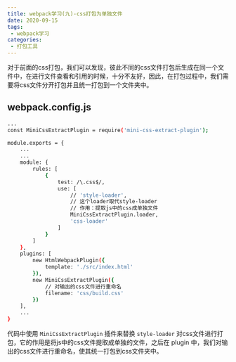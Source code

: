 ```yaml
---
title: webpack学习(九)-css打包为单独文件
date: 2020-09-15
tags:
 - webpack学习 
categories: 
 - 打包工具
---
```


对于前面的css打包，我们可以发现，彼此不同的css文件打包后生成在同一个文件中，在进行文件查看和引用的时候，十分不友好，因此，在打包过程中，我们需要将css文件分开打包并且统一打包到一个文件夹中。

## webpack.config.js

```bash
...
const MiniCssExtractPlugin = require('mini-css-extract-plugin');

module.exports = {
    ...
    ...
    module: {
        rules: [
            {
                test: /\.css$/,
                use: [
                    // 'style-loader',
                    // 这个loader取代style-loader
                    // 作用：提取js中的css成单独文件
                    MiniCssExtractPlugin.loader,
                    'css-loader'
                ]
            }
        ]
    },
    plugins: [
        new HtmlWebpackPlugin({
            template: './src/index.html'
        }),
        new MiniCssExtractPlugin({
            // 对输出的css文件进行重命名
            filename: 'css/build.css'
        })
    ],
    ...
}
```

代码中使用 `MiniCssExtractPlugin` 插件来替换 `style-loader` 对css文件进行打包，它的作用是将js中的css文件提取成单独的文件，之后在 plugin 中，我们对输出的css文件进行重命名，使其统一打包到css文件夹中。